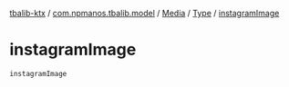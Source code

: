 [tbalib-ktx](../../../index.md) / [com.npmanos.tbalib.model](../../index.md) / [Media](../index.md) / [Type](index.md) / [instagramImage](./instagram-image.md)

# instagramImage

`instagramImage`